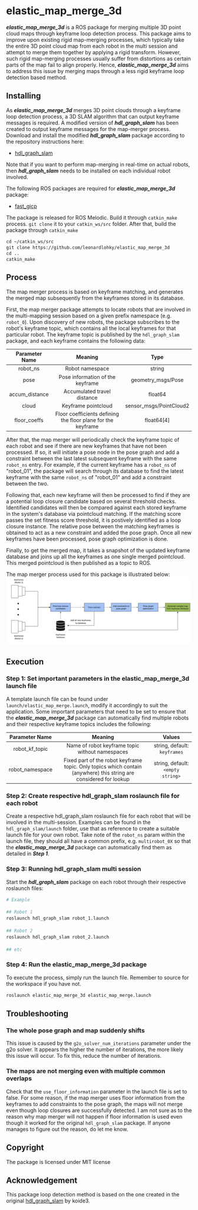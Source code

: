 # elastic_map_merge_3d

***elastic_map_merge_3d***  is a ROS package for merging multiple 3D point cloud maps through keyframe loop detection process. This package aims to improve upon existing rigid map-merging processes, which typically take the entire 3D point cloud map from each robot in the multi session and attempt to merge them together by applying a rigid transform. However, such rigid map-merging processes usually suffer from distortions as certain parts of the map fail to align properly. Hence, ***elastic_map_merge_3d*** aims to address this issue by merging maps through a less rigid keyframe loop detection based method.

## Installing
As ***elastic_map_merge_3d*** merges 3D point clouds through a keyframe loop detection process, a 3D SLAM algorithm that can output keyframe messages is required. A modified version of ***hdl_graph_slam*** has been created to output keyframe messages for the map-merger process. Download and install the modified ***hdl_graph_slam*** package according to the repository instructions here:
- [hdl_graph_slam](https://github.com/leonardlohky/hdl_graph_slam)

Note that if you want to perform map-merging in real-time on actual robots, then ***hdl_graph_slam*** needs to be installed on each individual robot involved.

The following ROS packages are required for ***elastic_map_merge_3d*** package:
- [fast_gicp](https://github.com/SMRT-AIST/fast_gicp)

The package is released for ROS Melodic. Build it through `catkin_make` process. `git clone` it to your `catkin_ws/src` folder. After that, build the package through `catkin_make`
```
cd ~/catkin_ws/src
git clone https://github.com/leonardlohky/elastic_map_merge_3d
cd ..
catkin_make
```
## Process
The map merger process is based on keyframe matching, and generates the merged map subsequently from the keyframes stored in its database.

First, the map merger package attempts to locate robots that are involved in the multi-mapping session based on a given prefix namespace (e.g. `robot_0`). Upon discovery of new robots, the package subscribes to the robot's keyframe topic, which contains all the local keyframes for that particular robot. The keyframe topic is published by the `hdl_graph_slam` package, and each keyframe contains the following data: <br>

|  Parameter Name |       Meaning     |    Type   |
|:---------------:|:-----------------:|:------------:|
| robot_ns | Robot namespace | string | 
| pose | Pose information of the keyframe | geometry_msgs/Pose |
| accum_distance | Accumulated travel distance | float64 |
| cloud | Keyframe pointcloud | sensor_msgs/PointCloud2 |
| floor_coeffs | Floor coefficients defining the floor plane for the keyframe | float64[4] |

After that, the map merger will periodically check the keyframe topic of each robot and see if there are new keyframes that have not been processed. If so, it will initiate a pose node in the pose graph and add a constraint between the last latest subsequent keyframe with the same `robot_ns` entry. For example, if the current keyframe has a `robot_ns` of "robot_01", the package will search through its database to find the latest keyframe with the same `robot_ns` of "robot_01" and add a constraint between the two.

Following that, each new keyframe will then be processed to find if they are a potential loop closure candidate based on several threshold checks. Identified candidates will then be compared against each stored keyframe in the system's database via pointcloud matching. If the matching score passes the set fitness score threshold, it is postively identified as a loop closure instance. The relative pose between the matching keyframes is obtained to act as a new constraint and added the pose graph. Once all new keyframes have been processed, pose graph optimization is done.

Finally, to get the merged map, it takes a snapshot of the updated keyframe database and joins up all the keyframes as one single merged pointcloud. This merged pointcloud is then published as a topic to ROS.

The map merger process used for this package is illustrated below:
<img src="imgs/elastic_map_merge_3d_process.png" />

## Execution

### Step 1: Set important parameters in the elastic_map_merge_3d launch file
A template launch file can be found under `launch/elastic_map_merge.launch`, modify it accordingly to suit the application. Some important parameters that need to be set to ensure that the ***elastic_map_merge_3d*** package can automatically find multiple robots and their respective keyframe topics includes the following: <br>

|  Parameter Name |       Meaning     |    Values    |
|:---------------:|:-----------------:|:------------:|
| robot_kf_topic | Name of robot keyframe topic without namespaces | string, default: `keyframes` | 
| robot_namespace | Fixed part of the robot keyframe topic. Only topics which contain (anywhere) this string are considered for lookup | string, default: `<empty string>` |

### Step 2: Create respective hdl_graph_slam roslaunch file for each robot
Create a respective hdl_graph_slam roslaunch file for each robot that will be involved in the multi-session. Examples can be found in the `hdl_graph_slam/launch` folder, use that as reference to create a suitable launch file for your own robot. Take note of the `robot_ns` param within the launch file, they should all have a common prefix, e.g. `multirobot_0X` so that the ***elastic_map_merge_3d*** package can automatically find them as detailed in ***Step 1***.

### Step 3: Running hdl_graph_slam multi session
Start the ***hdl_graph_slam*** package on each robot through their respective roslaunch files:
```bash
# Example

## Robot 1
roslaunch hdl_graph_slam robot_1.launch

## Robot 2
roslaunch hdl_graph_slam robot_2.launch

## etc
```

### Step 4: Run the elastic_map_merge_3d package
To execute the process, simply run the launch file. Remember to source for the workspace if you have not.
```bash
roslaunch elastic_map_merge_3d elastic_map_merge.launch
```

## Troubleshooting

### The whole pose graph and map suddenly shifts
This issue is caused by the `g2o_solver_num_iterations` parameter under the g2o solver. It appears the higher the number of iterations, the more likely this issue will occur. To fix this, reduce the number of iterations.

### The maps are not merging even with multiple common overlaps
Check that the `use_floor_information` parameter in the launch file is set to false. For some reason, if the map merger uses floor information from the keyframes to add constraints to the pose graph, the maps will not merge even though loop closures are successfully detected. I am not sure as to the reason why map merger will not happen if floor information is used even though it worked for the original `hdl_graph_slam` package. If anyone manages to figure out the reason, do let me know.

## Copyright

The package is licensed under MIT license

## Acknowledgement

This package loop detection method is based on the one created in the original [hdl_graph_slam](https://github.com/koide3/hdl_graph_slam) by koide3.